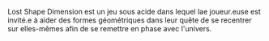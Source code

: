Lost Shape Dimension est un jeu sous acide dans lequel lae joueur.euse est invité.e à aider des formes géométriques dans leur quête de se recentrer sur elles-mêmes afin de se remettre en phase avec l'univers.